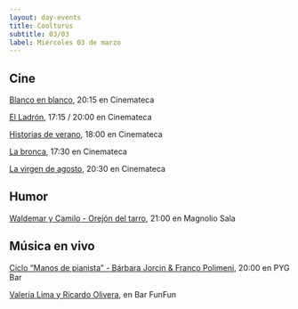 ```yaml
---
layout: day-events
title: Coolturus
subtitle: 03/03
label: Miércoles 03 de marzo
---
```


## Cine

[Blanco en blanco](https://cinemateca.org.uy/peliculas/965), 20:15 en Cinemateca

[El Ladrón](https://cinemateca.org.uy/peliculas/1116), 17:15 / 20:00 en Cinemateca

[Historias de verano](https://cinemateca.org.uy/peliculas/1002), 18:00 en Cinemateca

[La bronca](https://cinemateca.org.uy/peliculas/945), 17:30 en Cinemateca

[La virgen de agosto](https://cinemateca.org.uy/peliculas/929), 20:30 en Cinemateca

## Humor

[Waldemar y Camilo - Orejón del tarro](https://magnoliosala.uy/evento/waldemar-y-camilo_6), 21:00 en Magnolio Sala

## Música en vivo

[Ciclo “Manos de pianista” - Bárbara Jorcin & Franco Polimeni](https://instagram.com/pygbar?igshid=v0vxh7zot18p), 20:00 en PYG Bar

[Valeria Lima y Ricardo Olivera](https://instagram.com/baarfunfun?igshid=zjnz15xotk92), en Bar FunFun

